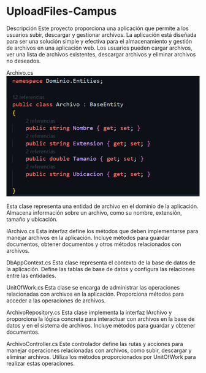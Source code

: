 # UploadFiles-Campus

Descripción
Este proyecto proporciona una aplicación que permite a los usuarios subir, descargar y gestionar archivos. La aplicación está diseñada para ser una solución simple y efectiva para el almacenamiento y gestión de archivos en una aplicación web. Los usuarios pueden cargar archivos, ver una lista de archivos existentes, descargar archivos y eliminar archivos no deseados.

Archivo.cs
![Texto alternativo](./Capturas/entity.png)

Esta clase representa una entidad de archivo en el dominio de la aplicación. Almacena información sobre un archivo, como su nombre, extensión, tamaño y ubicación.

IArchivo.cs
Esta interfaz define los métodos que deben implementarse para manejar archivos en la aplicación. Incluye métodos para guardar documentos, obtener documentos y otros métodos relacionados con archivos.

DbAppContext.cs
Esta clase representa el contexto de la base de datos de la aplicación. Define las tablas de base de datos y configura las relaciones entre las entidades.

UnitOfWork.cs
Esta clase se encarga de administrar las operaciones relacionadas con archivos en la aplicación. Proporciona métodos para acceder a las operaciones de archivos.

ArchivoRepository.cs
Esta clase implementa la interfaz IArchivo y proporciona la lógica concreta para interactuar con archivos en la base de datos y en el sistema de archivos. Incluye métodos para guardar y obtener documentos.

ArchivoController.cs
Este controlador define las rutas y acciones para manejar operaciones relacionadas con archivos, como subir, descargar y eliminar archivos. Utiliza los métodos proporcionados por UnitOfWork para realizar estas operaciones.
